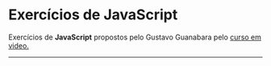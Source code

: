 # Exercícios de JavaScript

 Exercícios de **JavaScript** propostos pelo Gustavo Guanabara pelo <a target="_blank" rel="external" href="https://www.cursoemvideo.com/">curso em video.</a>
***
